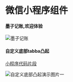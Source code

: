 # 微信小程序组件
#### 墨子记账,欢迎体验

![墨子记账](https://i.loli.net/2020/08/20/dJjcfHFDn7h3kVG.png)

#### 自定义底部tabba凸起

[小程序代码片段](https://developers.weixin.qq.com/s/X5YzxJmf7mjW)

![自定义底部凸起演示图片一](https://i.loli.net/2020/08/20/dnsor314k9WI2jg.jpg)
